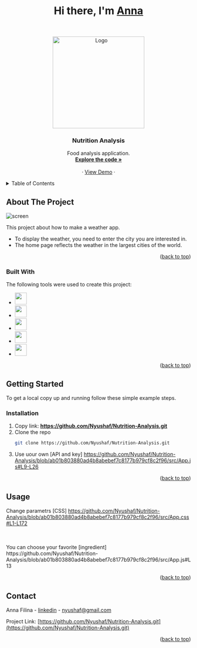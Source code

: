 <a name="readme-top"></a>
<div>
  <h1 align="center">Hi there, I'm <a href="https://www.instagram.com/prostofil_ka/" target="_blank">Anna</a></h1>
</div>
<br />
<!-- PROJECT LOGO -->
<br />
<div align="center">
  <a href="https://github.com/Nyushaf/Nutrition-Analysis.git">
    <img src="https://media.giphy.com/media/83xGKHnlQa5yw/giphy.gif" alt="Logo" width="250" >
  </a>

  <h3 align="center">Nutrition Analysis</h3>

  <p align="center">
    Food analysis application. 
       <br />
    <a href="https://github.com/Nyushaf/Nutrition-Analysis/tree/main/src"><strong>Explore the code »</strong></a>
    <br />
    <br />
    ·
    <a href="https://nutrution-analysis-app.netlify.app/">View Demo</a>
    ·
  </p>
  <a name="readme-top"></a>
</div>



<!-- TABLE OF CONTENTS -->
<details>
  <summary>Table of Contents</summary>
  <ol>
    <li>
      <a href="#about-the-project">About The Project</a>
      <ul>
        <li><a href="#built-with">Built With</a></li>
      </ul>
    </li>
    <li>
      <a href="#getting-started">Getting Started</a>
      <ul>
        <li><a href="#installation">Installation</a></li>
      </ul>
    </li>
    <li><a href="#usage">Usage</a></li>
    <li><a href="#contact">Contact</a></li>
  </ol>
</details>

<!-- ABOUT THE PROJECT -->
## About The Project

<img src="src/image/app.jpg" alt="screen">

This project about how to make a weather app. 
* To display the weather, you need to enter the city you are interested in.
* The home page reflects the weather in the largest cities of the world.

<p align="right">(<a href="#readme-top">back to top</a>)</p>

### Built With

The following tools were used to create this project:

* <img height="32" width="32" src="https://cdn.simpleicons.org/javascript" />
* <img height="32" width="32" src="https://cdn.simpleicons.org/html5" />
* <img height="32" width="32" src="https://cdn.simpleicons.org/css3" />
* <img height="32" width="32" src="https://cdn.simpleicons.org/json" />
* <img height="32" width="32" src="https://cdn.simpleicons.org/react" />

<p align="right">(<a href="#readme-top">back to top</a>)</p>

<!-- GETTING STARTED -->
## Getting Started

To get a local copy up and running follow these simple example steps.

### Installation

1. Copy link: <strong>https://github.com/Nyushaf/Nutrition-Analysis.git</strong>
2. Clone the repo 
   ```sh
   git clone https://github.com/Nyushaf/Nutrition-Analysis.git
   ```
3. Use uour own [API and key] https://github.com/Nyushaf/Nutrition-Analysis/blob/ab01b803880ad4b8abebef7c8177b979cf8c2f96/src/App.js#L9-L26

  
<p align="right">(<a href="#readme-top">back to top</a>)</p>



<!-- USAGE EXAMPLES -->
## Usage

Change parametrs [CSS] https://github.com/Nyushaf/Nutrition-Analysis/blob/ab01b803880ad4b8abebef7c8177b979cf8c2f96/src/App.css#L1-L172
   
<br />
<br />
You can choose your favorite [ingredient] https://github.com/Nyushaf/Nutrition-Analysis/blob/ab01b803880ad4b8abebef7c8177b979cf8c2f96/src/App.js#L13
   
  
<p align="right">(<a href="#readme-top">back to top</a>)</p>

<!-- CONTACT -->
## Contact

Anna Filina - [linkedin](https://www.linkedin.com/in/anyuta-filina-40a131265/) - nyushaf@gmail.com

Project Link: [https://github.com/Nyushaf/Nutrition-Analysis.git](https://github.com/Nyushaf/Nutrition-Analysis.git)

<p align="right">(<a href="#readme-top">back to top</a>)</p>
